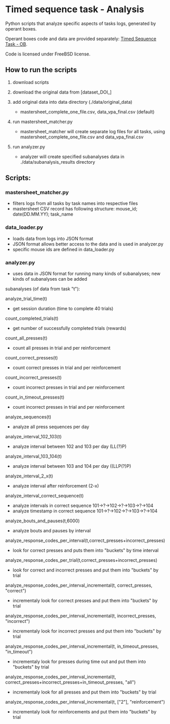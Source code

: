 # Timed sequence task - Analysis

Python scripts that analyze specific aspects of tasks logs, generated by operant boxes.

Operant boxes code and data are provided separately: [Timed Sequence Task - OB](https://github.com/mjtecka/Timed-Sequence-Task-OB).  

Code is licensed under FreeBSD license. 

## How to run the scripts
1) download scripts
2) download the original data from [dataset_DOI_]

3) add original data into data directory (./data/original_data) 
   - mastersheet_complete_one_file.csv, data_vpa_final.csv (default)
4) run mastersheet_matcher.py
   - mastersheet_matcher will create separate log files for all tasks, using mastersheet_complete_one_file.csv and data_vpa_final.csv 
5) run analyzer.py 
   - analyzer will create specified subanalyses data in ./data/subanalysis_results directory


## Scripts:

### mastersheet_matcher.py
- filters logs from all tasks by task names into respective files
- mastersheet CSV record has following structure: mouse_id; date(DD.MM.YY); task_name 

### data_loader.py
- loads data from logs into JSON format
- JSON format allows better access to the data and is used in analyzer.py 
- specific mouse ids are defined in data_loader.py


### analyzer.py
- uses data in JSON format for running many kinds of subanalyses; new kinds of subanalyses can be added 

subanalyses (of data from task "t"):

analyze_trial_time(t)
- get session duration (time to complete 40 trials)
    
count_completed_trials(t)
- get number of successfully completed trials (rewards)

count_all_presses(t)
- count all presses in trial and per reinforcement

count_correct_presses(t)
- count correct presses in trial and per reinforcement

count_incorrect_presses(t)
- count incorrect presses in trial and per reinforcement

count_in_timeout_presses(t)
- count incorrect presses in trial and per reinforcement

analyze_sequences(t)
- analyze all press sequences per day

analyze_interval_102_103(t)    
- analyze interval between 102 and 103 per day (LL(?)P)

analyze_interval_103_104(t)
- analyze interval between 103 and 104 per day ((LLP(?)P)

analyze_interval_2_x(t)
- analyze interval after reinforcement (2-x)
 
analyze_interval_correct_sequence(t)
- analyze intervals in correct sequence 101->?->102->?->103->?->104
- analyze timestamp in correct sequence 101->?->102->?->103->?->104

analyze_bouts_and_pauses(t,6000)
- analyze bouts and pauses by interval

analyze_response_codes_per_interval(t,correct_presses+incorrect_presses)
- look for correct presses and puts them into "buckets" by time interval

analyze_response_codes_per_trial(t,correct_presses+incorrect_presses)
- look for correct and incorrect presses and put them into "buckets" by trial

analyze_response_codes_per_interval_incremental(t, correct_presses, "correct")
- incrementaly look for correct presses  and put them into "buckets" by trial

analyze_response_codes_per_interval_incremental(t, incorrect_presses, "incorrect")
- incrementaly look for incorrect presses  and put them into "buckets" by trial

analyze_response_codes_per_interval_incremental(t, in_timeout_presses, "in_timeout")
- incrementaly look for presses during time out  and put them into "buckets" by trial

analyze_response_codes_per_interval_incremental(t, correct_presses+incorrect_presses+in_timeout_presses, "all")
- incrementaly look for all presses and put them into "buckets" by trial

analyze_response_codes_per_interval_incremental(t, ["2"], "reinforcement")
-  incrementaly look for reinforcements and put them into "buckets" by trial

